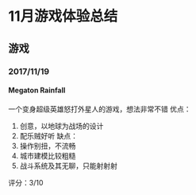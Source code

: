 # 11月游戏体验总结
## 游戏
### 2017/11/19
#### Megaton Rainfall
一个变身超级英雄怒打外星人的游戏，想法非常不错
优点：
1. 创意，以地球为战场的设计
2. 配乐贼好听
缺点：
1. 操作别扭，不流畅
2. 城市建模比较粗糙
3. 战斗系统及其无聊，只能射射射

评分：3/10
